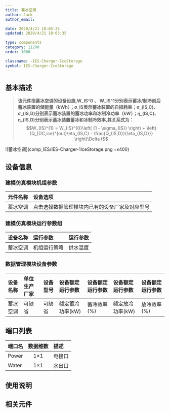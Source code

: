 ```yaml
---
title: 蓄冰空调
author: Jack
author_email:

date: 2020/4/21 18:05:35
updated: 2020/4/21 18:05:35

type: components
category: 11200
order: 1000

classname: -IES-Charger-IceStorage
symbol: IES-Charger-IceStorage
---
```

## 基本描述

> **该元件指蓄冰空调的设备设施,W_IS^0 、 W_IS^1分别表示蓄冰/制冷前后蓄冰装置的储能量（kWh）；σ_IS表示蓄冰装置的自损耗率；σ_(IS,C)、σ_(IS,D)分别表示蓄冰装置的蓄冰功率和冰制冷功率（kW）；η_(IS,C)、η_(IS,D)分别表示蓄冰装置蓄冰和冰制冷效率,其关系式为：**
> $$W_{IS}^{1} = W_{IS}^{0}\left( {1 - \sigma_{IS}} \right) + \left( {Q_{DC,ice}^{out}\eta_{IS,C} - \frac{Q_{IS,D}}{\eta_{IS,D}}} \right)\Delta t$$

![蓄冰空调](comp_IES/IES-Charger-1IceStorage.png =x400)

## 设备信息

### 建模仿真模块机组参数
| 元件名称 | 设备选项 |
| :--- | :--- |
| 蓄冰空调 |  点击选择数据管理模块内已有的设备厂家及对应型号 |

### 建模仿真模块运行参数组
| 设备名称 |  运行参数  |  运行参数  |
| :--- | :--- | :--- |
| 蓄冰空调 |  机组运行策略 |  供水温度  |

### 数据管理模块设备参数
| 设备名称 | 单位生产厂家 | 设备型号 | 设备额定运行参数 |设备额定运行参数 |设备额定运行参数 |设备额定运行参数 |
| :--- | :--- | :--- | :--- | :--- | :--- | :--- |
| 蓄冰空调 |  可缺省 | 可缺省 | 额定蓄冷功率(kW) | 蓄冷效率(%) | 额定放冷功率(kW) | 放冷效率(%)  |

## 端口列表
| 端口名 | 数据维数 | 描述 |
| :--- | :--:  | :--- |
|  Power  | 1×1  | 电接口  |
|  Water | 1×1  | 水出口  |


## 使用说明



## 相关元件